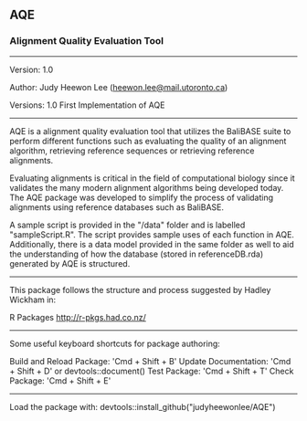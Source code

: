## AQE

###  Alignment Quality Evaluation Tool

-----------------------------------------------

Version: 1.0 

Author: Judy Heewon Lee (heewon.lee@mail.utoronto.ca)

Versions: 1.0 First Implementation of AQE 

-----------------------------------------------

AQE is a alignment quality evaluation tool that utilizes the BaliBASE suite 
to perform different functions such as evaluating the quality of an alignment 
algorithm, retrieving reference sequences or retrieving reference alignments.

Evaluating alignments is critical in the field of computational biology 
since it validates the many modern alignment algorithms being developed today.
The AQE package was developed to simplify the process of validating alignments 
using reference databases such as BaliBASE. 

A sample script is provided in the "/data" folder and is labelled 
"sampleScript.R". The script provides sample uses of each function in AQE.
Additionally, there is a data model provided in the same folder as well to
aid the understanding of how the database (stored in referenceDB.rda)
generated by AQE is structured.

----------------------------------------------
This package follows the structure and process 
suggested by Hadley Wickham in:


  R Packages
  http://r-pkgs.had.co.nz/

-----------------------------------------------
Some useful keyboard shortcuts for package authoring:

Build and Reload Package:  'Cmd + Shift + B'
Update Documentation:      'Cmd + Shift + D' or devtools::document()
Test Package:              'Cmd + Shift + T'
Check Package:             'Cmd + Shift + E'

-----------------------------------------------

Load the package with:
   devtools::install_github("judyheewonlee/AQE")



